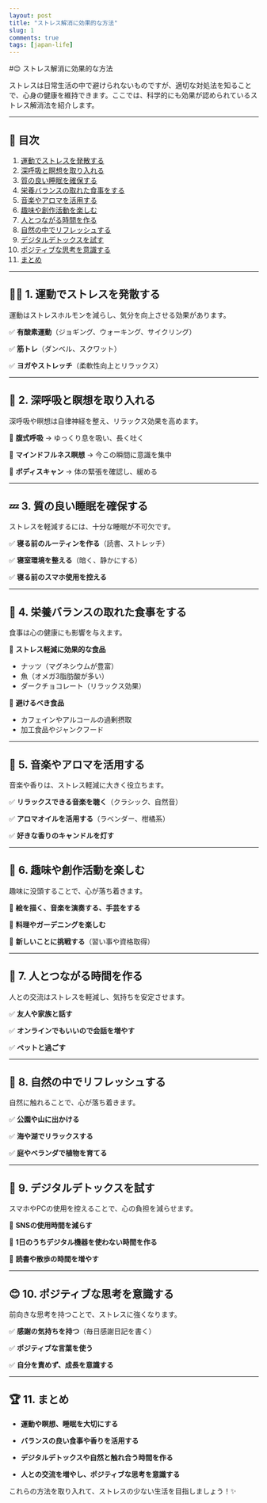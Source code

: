 ```yaml
---
layout: post
title: "ストレス解消に効果的な方法"
slug: 1
comments: true
tags: [japan-life]
---
```


#😌 ストレス解消に効果的な方法

ストレスは日常生活の中で避けられないものですが、適切な対処法を知ることで、心身の健康を維持できます。ここでは、科学的にも効果が認められているストレス解消法を紹介します。

---

## 📌 目次

1. [運動でストレスを発散する](#-運動でストレスを発散する)
2. [深呼吸と瞑想を取り入れる](#-深呼吸と瞑想を取り入れる)
3. [質の良い睡眠を確保する](#-質の良い睡眠を確保する)
4. [栄養バランスの取れた食事をする](#-栄養バランスの取れた食事をする)
5. [音楽やアロマを活用する](#-音楽やアロマを活用する)
6. [趣味や創作活動を楽しむ](#-趣味や創作活動を楽しむ)
7. [人とつながる時間を作る](#-人とつながる時間を作る)
8. [自然の中でリフレッシュする](#-自然の中でリフレッシュする)
9. [デジタルデトックスを試す](#-デジタルデトックスを試す)
10. [ポジティブな思考を意識する](#-ポジティブな思考を意識する)
11. [まとめ](#-まとめ)

---

## 🏃‍♂️ 1. 運動でストレスを発散する

運動はストレスホルモンを減らし、気分を向上させる効果があります。

✅ **有酸素運動**（ジョギング、ウォーキング、サイクリング）

✅ **筋トレ**（ダンベル、スクワット）

✅ **ヨガやストレッチ**（柔軟性向上とリラックス）

---

## 🧘 2. 深呼吸と瞑想を取り入れる

深呼吸や瞑想は自律神経を整え、リラックス効果を高めます。

🔹 **腹式呼吸** → ゆっくり息を吸い、長く吐く

🔹 **マインドフルネス瞑想** → 今この瞬間に意識を集中

🔹 **ボディスキャン** → 体の緊張を確認し、緩める

---

## 💤 3. 質の良い睡眠を確保する

ストレスを軽減するには、十分な睡眠が不可欠です。

✅ **寝る前のルーティンを作る**（読書、ストレッチ）

✅ **寝室環境を整える**（暗く、静かにする）

✅ **寝る前のスマホ使用を控える**

---

## 🥗 4. 栄養バランスの取れた食事をする

食事は心の健康にも影響を与えます。

🔹 **ストレス軽減に効果的な食品**

- ナッツ（マグネシウムが豊富）
- 魚（オメガ3脂肪酸が多い）
- ダークチョコレート（リラックス効果）

🔹 **避けるべき食品**

- カフェインやアルコールの過剰摂取
- 加工食品やジャンクフード

---

## 🎵 5. 音楽やアロマを活用する

音楽や香りは、ストレス軽減に大きく役立ちます。

✅ **リラックスできる音楽を聴く**（クラシック、自然音）

✅ **アロマオイルを活用する**（ラベンダー、柑橘系）

✅ **好きな香りのキャンドルを灯す**

---

## 🎨 6. 趣味や創作活動を楽しむ

趣味に没頭することで、心が落ち着きます。

🔹 **絵を描く、音楽を演奏する、手芸をする**

🔹 **料理やガーデニングを楽しむ**

🔹 **新しいことに挑戦する**（習い事や資格取得）

---

## 🤝 7. 人とつながる時間を作る

人との交流はストレスを軽減し、気持ちを安定させます。

✅ **友人や家族と話す**

✅ **オンラインでもいいので会話を増やす**

✅ **ペットと過ごす**

---

## 🌿 8. 自然の中でリフレッシュする

自然に触れることで、心が落ち着きます。

✅ **公園や山に出かける**

✅ **海や湖でリラックスする**

✅ **庭やベランダで植物を育てる**

---

## 📵 9. デジタルデトックスを試す

スマホやPCの使用を控えることで、心の負担を減らせます。

🔹 **SNSの使用時間を減らす**

🔹 **1日のうちデジタル機器を使わない時間を作る**

🔹 **読書や散歩の時間を増やす**

---

## 😊 10. ポジティブな思考を意識する

前向きな思考を持つことで、ストレスに強くなります。

✅ **感謝の気持ちを持つ**（毎日感謝日記を書く）

✅ **ポジティブな言葉を使う**

✅ **自分を責めず、成長を意識する**

---

## 🏆 11. まとめ

- **運動や瞑想、睡眠を大切にする**

- **バランスの良い食事や香りを活用する**

- **デジタルデトックスや自然と触れ合う時間を作る**

- **人との交流を増やし、ポジティブな思考を意識する**

これらの方法を取り入れて、ストレスの少ない生活を目指しましょう！✨

